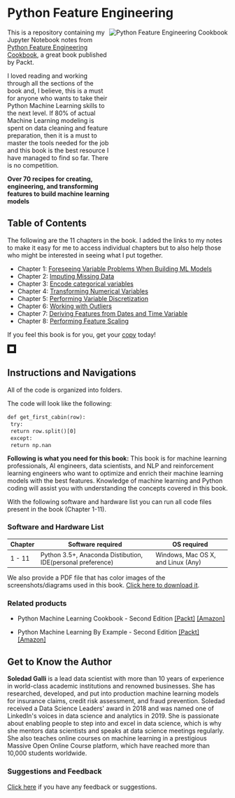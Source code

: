 # Python Feature Engineering

<a href="https://www.packtpub.com/data/python-feature-engineering-cookbook?utm_source=github&utm_medium=repository&utm_campaign=9781789806311"><img src="https://www.packtpub.com/media/catalog/product/cache/e4d64343b1bc593f1c5348fe05efa4a6/9/7/9781789806311-original.jpeg" alt="Python Feature Engineering Cookbook" height="450px" align="right"></a>

This is a repository containing my Jupyter Notebook notes from [Python Feature Engineering Cookbook](https://www.packtpub.com/data/python-feature-engineering-cookbook?utm_source=github&utm_medium=repository&utm_campaign=9781789806311), a great book published by Packt. 

I loved reading and working through all the sections of the book and, I believe, this is a must for anyone who wants to take their Python Machine Learning skills to the next level. If 80% of actual Machine Learning modeling is spent on data cleaning and feature preparation, then it is a must to master the tools needed for the job and this book is the best resource I have managed to find so far. There is no competition. 

**Over 70 recipes for creating, engineering, and transforming features to build machine learning models**

## Table of Contents
The following are the 11 chapters in the book. I added the links to my notes to make it easy for me to access individual chapters but to also help those who might be interested in seeing what I put together. 

* Chapter 1: [Foreseeing Variable Problems When Building ML Models](https://github.com/harera3/Python_Feature_Engineering/blob/master/01_Foreseeing_Variable_Problems.ipynb)
* Chapter 2: [Imputing Missing Data](https://github.com/harera3/Python_Feature_Engineering/blob/master/02_Imputing_Missing_Data.ipynb)
* Chapter 3: [Encode categorical variables](https://github.com/harera3/Python_Feature_Engineering/blob/master/03_Encoding_Categorical_Variables.ipynb)
* Chapter 4: [Transforming Numerical Variables](https://github.com/harera3/Python_Feature_Engineering/blob/master/04_Transforming_Numerical_Variables.ipynb)
* Chapter 5: [Performing Variable Discretization](https://github.com/harera3/Python_Feature_Engineering/blob/master/05_Performing_Variable_Discretization.ipynb)
* Chapter 6: [Working with Outliers](https://github.com/harera3/Python_Feature_Engineering/blob/master/06_Working-with_Outliers.ipynb)
* Chapter 7: [Deriving Features from Dates and Time Variable](https://github.com/harera3/Python_Feature_Engineering/blob/master/07_Dates_and_Time_Variables.ipynb)
* Chapter 8: [Performing Feature Scaling](https://github.com/harera3/Python_Feature_Engineering/blob/master/08_Performing_Feature_Scaling.ipynb)

If you feel this book is for you, get your [copy](https://www.amazon.com/dp/1789806313) today!

<a href="https://www.packtpub.com/?utm_source=github&utm_medium=banner&utm_campaign=GitHubBanner"><img src="https://raw.githubusercontent.com/PacktPublishing/GitHub/master/GitHub.png" alt="https://www.packtpub.com/" border="5" /></a>

## Instructions and Navigations
All of the code is organized into folders.

The code will look like the following:
```
def get_first_cabin(row):
 try:
 return row.split()[0]
 except:
 return np.nan
```

**Following is what you need for this book:**
This book is for machine learning professionals, AI engineers, data scientists, and NLP and reinforcement learning engineers who want to optimize and enrich their machine learning models with the best features. Knowledge of machine learning and Python coding will assist you with understanding the concepts covered in this book.

With the following software and hardware list you can run all code files present in the book (Chapter 1-11).

### Software and Hardware List

| Chapter  | Software required                                                                    | OS required                        |
| -------- | -------------------------------------------------------------------------------------| -----------------------------------|
| 1 - 11   |   Python 3.5+, Anaconda Distibution, IDE(personal preference)                        | Windows, Mac OS X, and Linux (Any) |

We also provide a PDF file that has color images of the screenshots/diagrams used in this book. [Click here to download it](https://static.packt-cdn.com/downloads/9781789806311_ColorImages.pdf).


### Related products <Other books you may enjoy>
* Python Machine Learning Cookbook - Second Edition [[Packt]](https://www.packtpub.com/big-data-and-business-intelligence/python-machine-learning-cookbook-second-edition-0?utm_source=github&utm_medium=repository&utm_campaign=9781789808452) [[Amazon]](https://www.amazon.com/Python-Machine-Learning-Cookbook-real-world/dp/1789808456)

* Python Machine Learning By Example - Second Edition [[Packt]](https://www.packtpub.com/big-data-and-business-intelligence/python-machine-learning-example-second-edition?utm_source=github&utm_medium=repository&utm_campaign=9781789616729) [[Amazon]](https://www.amazon.com/Python-Machine-Learning-Example-intelligent/dp/1789616727)

## Get to Know the Author
**Soledad Galli**
is a lead data scientist with more than 10 years of experience in world-class academic institutions and renowned businesses. She has researched, developed, and put into production machine learning models for insurance claims, credit risk assessment, and fraud prevention. Soledad received a Data Science Leaders' award in 2018 and was named one of LinkedIn's voices in data science and analytics in 2019. She is passionate about enabling people to step into and excel in data science, which is why she mentors data scientists and speaks at data science meetings regularly. She also teaches online courses on machine learning in a prestigious Massive Open Online Course platform, which have reached more than 10,000 students worldwide.

### Suggestions and Feedback
[Click here](https://docs.google.com/forms/d/e/1FAIpQLSdy7dATC6QmEL81FIUuymZ0Wy9vH1jHkvpY57OiMeKGqib_Ow/viewform) if you have any feedback or suggestions.
